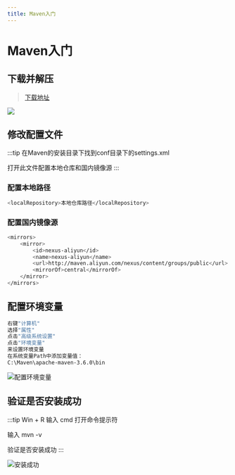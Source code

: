 ```yaml
---
title: Maven入门
---
```


# Maven入门

## 下载并解压

> [下载地址](https://maven.apache.org/download.cgi)

![](https://z3.ax1x.com/2021/08/01/fSevv9.png)

## 修改配置文件

:::tip
在Maven的安装目录下找到conf目录下的settings.xml

打开此文件配置本地仓库和国内镜像源
:::

### 配置本地路径

```bash
<localRepository>本地仓库路径</localRepository>
```

### 配置国内镜像源

```bash
<mirrors>
	<mirror>
		<id>nexus-aliyun</id>
		<name>nexus-aliyun</name>
		<url>http://maven.aliyun.com/nexus/content/groups/public</url>
		<mirrorOf>central</mirrorOf>
	</mirror>
</mirrors>
```

## 配置环境变量

```bash
右键"计算机"
选择"属性"
点击"高级系统设置"
点击"环境变量"
来设置环境变量
在系统变量Path中添加变量值：
C:\Maven\apache-maven-3.6.0\bin
```

![配置环境变量](https://z3.ax1x.com/2021/08/01/fSnTYT.png)

## 验证是否安装成功

:::tip
Win + R 输入 cmd 打开命令提示符

输入 mvn -v

验证是否安装成功
:::

![安装成功](https://z3.ax1x.com/2021/08/01/fSn7fU.png)

<RightMenu />